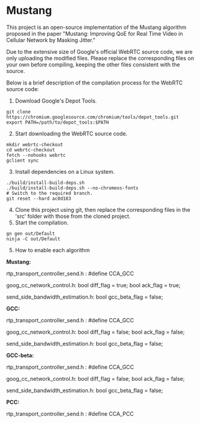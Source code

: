 # Mustang
This project is an open-source implementation of the Mustang algorithm proposed in the paper "Mustang: Improving QoE for Real Time Video in Cellular Network by Masking Jitter."

Due to the extensive size of Google's official WebRTC source code, we are only uploading the modified files. Please replace the corresponding files on your own before compiling, keeping the other files consistent with the source.

Below is a brief description of the compilation process for the WebRTC source code:

1. Download Google's Depot Tools.
```
git clone https://chromium.googlesource.com/chromium/tools/depot_tools.git
export PATH=/path/to/depot_tools:$PATH
```
2. Start downloading the WebRTC source code.
```
mkdir webrtc-checkout
cd webrtc-checkout
fetch --nohooks webrtc
gclient sync
```
3. Install dependencies on a Linux system.
```
./build/install-build-deps.sh
./build/install-build-deps.sh --no-chromeos-fonts
# Switch to the required branch.
git reset --hard ac0d183
```
4. Clone this project using git, then replace the corresponding files in the 'src' folder with those from the cloned project.
5. Start the compilation.
```
gn gen out/Default
ninja -C out/Default
```
5. How to enable each algorithm

**Mustang:** 

rtp_transport_controller_send.h : #define CCA_GCC

goog_cc_network_control.h:   bool diff_flag = true;   bool ack_flag = true;

send_side_bandwidth_estimation.h:   bool gcc_beta_flag = false;

**GCC:** 

rtp_transport_controller_send.h : #define CCA_GCC

goog_cc_network_control.h:   bool diff_flag = false;   bool ack_flag = false;

send_side_bandwidth_estimation.h:   bool gcc_beta_flag = false;

**GCC-beta:** 

rtp_transport_controller_send.h : #define CCA_GCC

goog_cc_network_control.h:   bool diff_flag = false;   bool ack_flag = false;

send_side_bandwidth_estimation.h:   bool gcc_beta_flag = false;

**PCC:** 

rtp_transport_controller_send.h : #define CCA_PCC